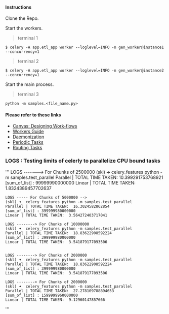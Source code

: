 #### Instructions
Clone the Repo.

Start the workers.
> terminal 1
```
$ celery -A app.etl_app worker --loglevel=INFO -n gen_worker@instance1 --concurrency=1
```
> terminal 2
```
$ celery -A app.etl_app worker --loglevel=INFO -n gen_worker@instance2 --concurrency=1
```

Start the main process.
> terminal 3
 ```
 python -m samples.<file_name.py>
 ```


#### Please refer to these links

-   [Canvas: Designing Work-flows](https://docs.celeryproject.org/en/stable/userguide/canvas.html)
-   [Workers Guide](https://docs.celeryproject.org/en/stable/userguide/workers.html)
-   [Daemonization](https://docs.celeryproject.org/en/stable/userguide/daemonizing.html)
-   [Periodic Tasks](https://docs.celeryproject.org/en/stable/userguide/periodic-tasks.html)
-   [Routing Tasks](https://docs.celeryproject.org/en/stable/userguide/routing.html)


### LOGS : Testing limits of celerly to parallelize CPU bound tasks
'''
    LOGS -------> For Chunks of 2500000
    (skl) ➜  celery_features python -m samples.test_parallel
    Parallel | TOTAL TIME TAKEN:  10.399291753768921
    [sum_of_list] : 99999990000000
    Linear | TOTAL TIME TAKEN:  1.8324389457702637


    LOGS ----- For Chunks of 5000000 -->
    (skl) ➜  celery_features python -m samples.test_parallel
    Parallel | TOTAL TIME TAKEN:  16.3024582862854
    [sum_of_list] : 399999980000000
    Linear | TOTAL TIME TAKEN:  3.564272403717041

    LOGS --------> For Chunks of 10000000
    (skl) ➜  celery_features python -m samples.test_parallel
    Parallel | TOTAL TIME TAKEN:  18.83622908592224
    [sum_of_list] : 399999980000000
    Linear | TOTAL TIME TAKEN:  3.541879177093506


    LOGS --------> For Chunks of 2000000
    (skl) ➜  celery_features python -m samples.test_parallel
    Parallel | TOTAL TIME TAKEN:  18.83622908592224
    [sum_of_list] : 399999980000000
    Linear | TOTAL TIME TAKEN:  3.541879177093506

    LOGS --------> For Chunks of 2000000
    (skl) ➜  celery_features python -m samples.test_parallel
    Parallel | TOTAL TIME TAKEN:  27.278109788894653
    [sum_of_list] : 1599999960000000
    Linear | TOTAL TIME TAKEN:  9.12960147857666
'''